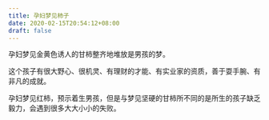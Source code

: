 ```yaml
---
title: 孕妇梦见柿子
date: 2020-02-15T20:54:12+08:00
draft: false
---
```


孕妇梦见金黄色诱人的甘柿整齐地堆放是男孩的梦。

这个孩子有很大野心、很机灵、有理财的才能、有实业家的资质，善于耍手腕、有非凡的成就。


孕妇梦见红柿，预示着生男孩，但是与梦见坚硬的甘柿所不同的是所生的孩子缺乏毅力，会遇到很多大大小小的失败。

